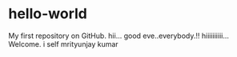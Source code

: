 # hello-world
My first repository on GitHub.
hii...
good eve..everybody.!!
hiiiiiiiiii... Welcome.
i self mrityunjay kumar
